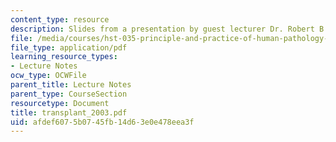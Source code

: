 ```yaml
---
content_type: resource
description: Slides from a presentation by guest lecturer Dr. Robert B. Colvin.
file: /media/courses/hst-035-principle-and-practice-of-human-pathology-spring-2003/afdef6075b0745fb14d63e0e478eea3f_transplant_2003.pdf
file_type: application/pdf
learning_resource_types:
- Lecture Notes
ocw_type: OCWFile
parent_title: Lecture Notes
parent_type: CourseSection
resourcetype: Document
title: transplant_2003.pdf
uid: afdef607-5b07-45fb-14d6-3e0e478eea3f
---
```

